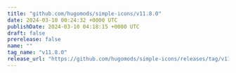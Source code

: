 ```yaml
---
title: "github.com/hugomods/simple-icons/v11.8.0"
date: 2024-03-10 00:24:32 +0000 UTC
publishDate: 2024-03-10 04:18:15 +0000 UTC
draft: false
prerelease: false
name: ""
tag_name: "v11.8.0"
release_url: "https://github.com/hugomods/simple-icons/releases/tag/v11.8.0"
---
```



